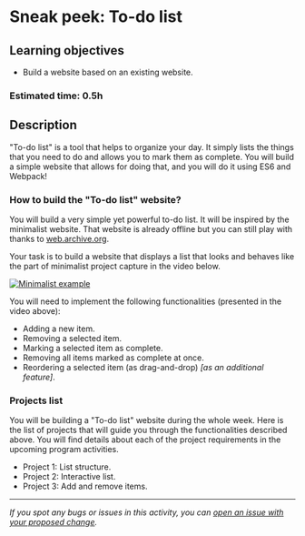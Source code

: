
# Sneak peek: To-do list

## Learning objectives
- Build a website based on an existing website.

### Estimated time: 0.5h

## Description

"To-do list" is a tool that helps to organize your day. It simply lists the things that you need to do and allows you to mark them as complete.
You will build a simple website that allows for doing that, and you will do it using ES6 and Webpack!

### How to build the "To-do list" website?

You will build a very simple yet powerful to-do list. It will be inspired by the minimalist website. That website is already offline but you can still play with thanks to [web.archive.org](https://web.archive.org/web/20180320194056/http://www.getminimalist.com:80/).

Your task is to build a website that displays a list that looks and behaves like the part of minimalist project capture in the video below.

[![Minimalist example](https://img.youtube.com/vi/AcUd-_Yjjqg/0.jpg)](https://www.youtube.com/watch?v=AcUd-_Yjjqg)

You will need to implement the following functionalities (presented in the video above):
- Adding a new item.
- Removing a selected item.
- Marking a selected item as complete.
- Removing all items marked as complete at once.
- Reordering a selected item (as drag-and-drop) _[as an additional feature]_.

### Projects list

You will be building a "To-do list" website during the whole week. Here is the list of projects that will guide you through the functionalities described above. You will find details about each of the project requirements in the upcoming program activities.

- Project 1: List structure.
- Project 2: Interactive list.
- Project 3: Add and remove items.

------

_If you spot any bugs or issues in this activity, you can [open an issue with your proposed change](https://github.com/microverseinc/curriculum-transversal-skills/blob/main/git-github/articles/open_issue.md)._
